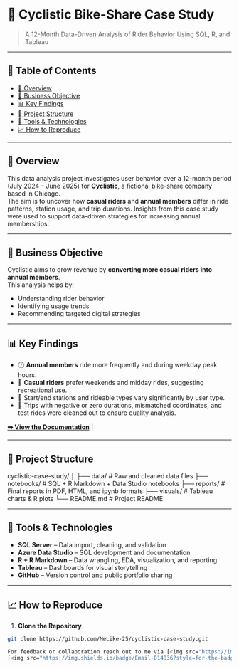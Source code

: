 # 🚴 Cyclistic Bike-Share Case Study  
> A 12-Month Data-Driven Analysis of Rider Behavior Using SQL, R, and Tableau

---

## 📌 Table of Contents
- [📌 Overview](#overview)
- [🎯 Business Objective](#business-objective)
- [📊 Key Findings](#key-findings)
- [📁 Project Structure](#project-structure)
- [🧰 Tools & Technologies](#tools--technologies)
- [📈 How to Reproduce](#how-to-reproduce)


---

## 📌 Overview

This data analysis project investigates user behavior over a 12-month period (July 2024 – June 2025) for **Cyclistic**, a fictional bike-share company based in Chicago.  
The aim is to uncover how **casual riders** and **annual members** differ in ride patterns, station usage, and trip durations. Insights from this case study were used to support data-driven strategies for increasing annual memberships.

---

## 🎯 Business Objective

Cyclistic aims to grow revenue by **converting more casual riders into annual members**.  
This analysis helps by:
- Understanding rider behavior
- Identifying usage trends
- Recommending targeted digital strategies

---

## 📊 Key Findings

- 🕐 **Annual members** ride more frequently and during weekday peak hours.
- 📆 **Casual riders** prefer weekends and midday rides, suggesting recreational use.
- 📍 Start/end stations and rideable types vary significantly by user type.
- 🚫 Trips with negative or zero durations, mismatched coordinates, and test rides were cleaned out to ensure quality analysis.

**[➡️ View the Documentation](https://github.com/MeLike-25/Data-Analytics/blob/518cdef2d453fb5935fbd9c4a3d5f05c104add11/Cyclistic-Case-Study/Cyclistic_Case_Study_Final_Report.pdf)** | 

---

## 📁 Project Structure

cyclistic-case-study/
│
├── data/ # Raw and cleaned data files
├── notebooks/ # SQL + R Markdown + Data Studio notebooks
├── reports/ # Final reports in PDF, HTML, and ipynb formats
├── visuals/ # Tableau charts & R plots
└── README.md # Project README

---

## 🧰 Tools & Technologies

- **SQL Server** – Data import, cleaning, and validation
- **Azure Data Studio** – SQL development and documentation
- **R + R Markdown** – Data wrangling, EDA, visualization, and reporting
- **Tableau** – Dashboards for visual storytelling
- **GitHub** – Version control and public portfolio sharing

---

## 📈 How to Reproduce

1. **Clone the Repository**  
```bash
git clone https://github.com/MeLike-25/cyclistic-case-study.git

For feedback or collaboration reach out to me via [<img src="https://img.shields.io/badge/LinkedIn-0077B5?style=for-the-badge&logo=linkedin&logoColor=white" alt="LinkedIn">](https://www.linkedin.com/in/sibeso-like-228072191)
[<img src="https://img.shields.io/badge/Email-D14836?style=for-the-badge&logo=gmail&logoColor=white" alt="Email">](mailto:sibesolike@gmail.com)

